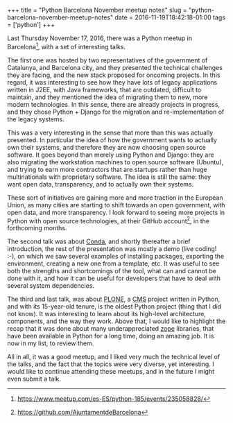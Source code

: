 +++
title = "Python Barcelona November meetup notes"
slug = "python-barcelona-november-meetup-notes"
date = 2016-11-19T18:42:18-01:00
tags = ['python']
+++

Last Thursday November 17, 2016, there was a Python meetup in
Barcelona[^1], with a set of interesting talks.

The first one was hosted by two representatives of the government of
Catalunya, and Barcelona city, and they presented the technical
challenges they are facing, and the new stack proposed for oncoming
projects. In this regard, it was interesting to see how they have lots
of legacy applications written in J2EE, with Java frameworks, that are
outdated, difficult to maintain, and they mentioned the idea of
migrating them to new, more modern technologies. In this sense, there
are already projects in progress, and they chose Python + Django for the
migration and re-implementation of the legacy systems.

This was a very interesting in the sense that more than this was
actually presented. In particular the idea of how the government wants
to actually own their systems, and therefore they are now choosing open
source software. It goes beyond than merely using Python and Django:
they are also migrating the workstation machines to open source software
(Ubuntu), and trying to earn more contractors that are startups rather
than huge multinationals with proprietary software. The idea is still
the same: they want open data, transparency, and to actually own their
systems.

These sort of initiatives are gaining more and more traction in the
European Union, as many cities are starting to shift towards an open
government, with open data, and more transparency. I look forward to
seeing more projects in Python with open source technologies, at their
GitHub account[^2], in the forthcoming months.

The second talk was about
[Conda](https://conda.pydata.org/docs/intro.html), and shortly
thereafter a brief introduction, the rest of the presentation was mostly
a demo (live coding! :-), on which we saw several examples of installing
packages, exporting the environment, creating a new one from a template,
etc. It was useful to see both the strengths and shortcomings of the
tool, what can and cannot be done with it, and how it can be useful for
developers that have to deal with several system dependencies.

The third and last talk, was about [PLONE](https://plone.org/), a
[CMS](https://en.wikipedia.org/wiki/Content_management_system) project
written in Python, and with its 15-year-old tenure, is the oldest Python
project (thing that I did not know). It was interesting to learn about
its high-level architecture, components, and the way they work. Above
that, I would like to highlight the recap that it was done about many
underappreciated [zope](https://www.zope.org/) libraries, that have been
available in Python for a long time, doing an amazing job. It is now in
my list, to review them.

All in all, it was a good meetup, and I liked very much the technical
level of the talks, and the fact that the topics were very diverse, yet
interesting. I would like to continue attending these meetups, and in
the future I might even submit a talk.

[^1]: <https://www.meetup.com/es-ES/python-185/events/235058828/>

[^2]: <https://github.com/AjuntamentdeBarcelona>
